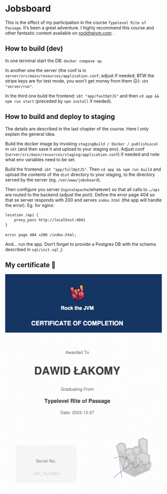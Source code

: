 # Jobsboard

This is the effect of my participation in the course `Typelevel Rite of Passage`. It’s been a great adventure. I highly recommend this course and other fantastic content available on [rockthejvm.com](https://rockthejvm.com/) .

## How to build (dev)
In one terminal start the DB:
`docker compose up`.

In another one the server (the conf is in `server/src/main/resources/application.conf`; adjust if needed; BTW the stripe keys are for test mode, you won't get money from them 😉):
`sbt "server/run"`.

In the third one build the frontend: `sbt "app/fastOptJS"` and then `cd app && npm run start` (preceded by `npm install` if needed).

## How to build and deploy to staging

The details are described in the last chapter of the course. Here I only explain the general idea.

Build the docker image by invoking `stagingBuild / Docker / publishLocal` in `sbt` (and then save it and upload to your staging env). Adjust conf (`server/src/main/resources/staging/application.conf`) if needed and note what env variables need to be set.


Build the frontend: `sbt "app/fullOptJS"`. Then `cd app && npm run build`
and upload the contents of the `dist` directory to your staging, to the directory served by the server (eg. `/var/www/jobsboard`).

Then configure you server (`nginx`/`apache`/whatever) so that all calls to `…/api` are routed to the backend (adjust the port). Define the error page  404 so that se server responds with 200 and serves `index.html` (the app will handle the error). Eg. for nginx:

```
location /api {
    proxy_pass http://localhost:4041
}

error page 404 =200 /index.html;
```

And… run the app. Don’t forget to provide a Postgres DB with the schema described in `sql/init.sql` ;)

## My certificate 🎉
![My certificate.](certificate_of_completion.png)
